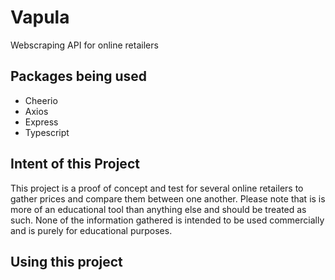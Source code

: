 # Vapula
Webscraping API for online retailers

## Packages being used
- Cheerio
- Axios
- Express
- Typescript

## Intent of this Project

This project is a proof of concept and test for several online retailers to gather prices and compare them between one another. Please note that is is more of an educational tool than anything else and should be treated as such. None of the information gathered is intended to be used commercially and is purely for educational purposes. 

## Using this project

